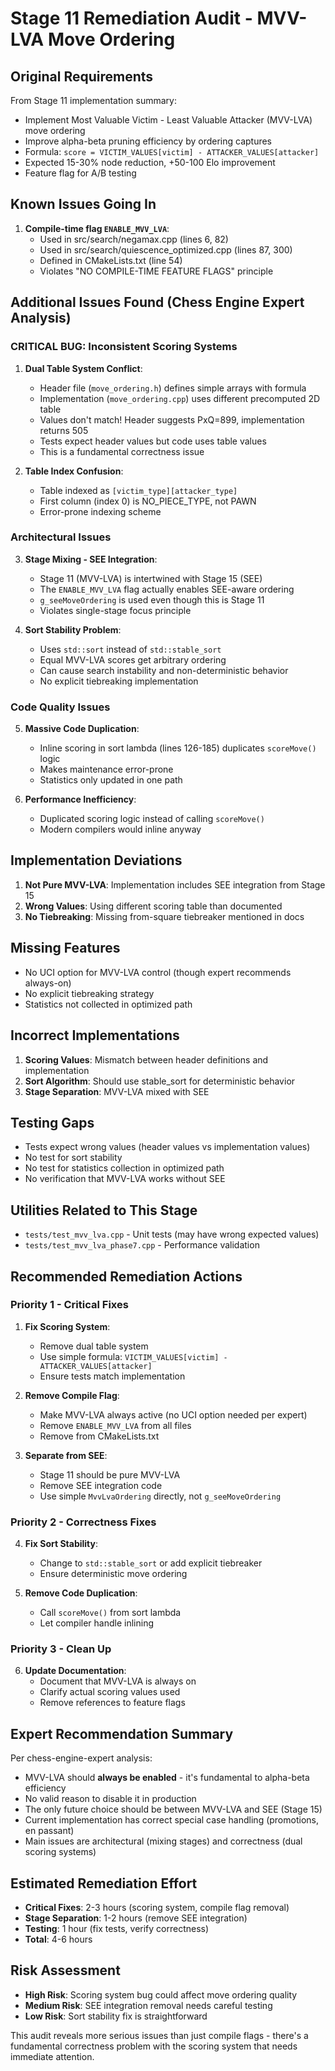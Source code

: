 # Stage 11 Remediation Audit - MVV-LVA Move Ordering

## Original Requirements

From Stage 11 implementation summary:
- Implement Most Valuable Victim - Least Valuable Attacker (MVV-LVA) move ordering
- Improve alpha-beta pruning efficiency by ordering captures
- Formula: `score = VICTIM_VALUES[victim] - ATTACKER_VALUES[attacker]`
- Expected 15-30% node reduction, +50-100 Elo improvement
- Feature flag for A/B testing

## Known Issues Going In

1. **Compile-time flag `ENABLE_MVV_LVA`**:
   - Used in src/search/negamax.cpp (lines 6, 82)
   - Used in src/search/quiescence_optimized.cpp (lines 87, 300)
   - Defined in CMakeLists.txt (line 54)
   - Violates "NO COMPILE-TIME FEATURE FLAGS" principle

## Additional Issues Found (Chess Engine Expert Analysis)

### CRITICAL BUG: Inconsistent Scoring Systems
1. **Dual Table System Conflict**:
   - Header file (`move_ordering.h`) defines simple arrays with formula
   - Implementation (`move_ordering.cpp`) uses different precomputed 2D table
   - Values don't match! Header suggests PxQ=899, implementation returns 505
   - Tests expect header values but code uses table values
   - This is a fundamental correctness issue

2. **Table Index Confusion**:
   - Table indexed as `[victim_type][attacker_type]`
   - First column (index 0) is NO_PIECE_TYPE, not PAWN
   - Error-prone indexing scheme

### Architectural Issues

3. **Stage Mixing - SEE Integration**:
   - Stage 11 (MVV-LVA) is intertwined with Stage 15 (SEE)
   - The `ENABLE_MVV_LVA` flag actually enables SEE-aware ordering
   - `g_seeMoveOrdering` is used even though this is Stage 11
   - Violates single-stage focus principle

4. **Sort Stability Problem**:
   - Uses `std::sort` instead of `std::stable_sort`
   - Equal MVV-LVA scores get arbitrary ordering
   - Can cause search instability and non-deterministic behavior
   - No explicit tiebreaking implementation

### Code Quality Issues

5. **Massive Code Duplication**:
   - Inline scoring in sort lambda (lines 126-185) duplicates `scoreMove()` logic
   - Makes maintenance error-prone
   - Statistics only updated in one path

6. **Performance Inefficiency**:
   - Duplicated scoring logic instead of calling `scoreMove()`
   - Modern compilers would inline anyway

## Implementation Deviations

1. **Not Pure MVV-LVA**: Implementation includes SEE integration from Stage 15
2. **Wrong Values**: Using different scoring table than documented
3. **No Tiebreaking**: Missing from-square tiebreaker mentioned in docs

## Missing Features

- No UCI option for MVV-LVA control (though expert recommends always-on)
- No explicit tiebreaking strategy
- Statistics not collected in optimized path

## Incorrect Implementations

1. **Scoring Values**: Mismatch between header definitions and implementation
2. **Sort Algorithm**: Should use stable_sort for deterministic behavior
3. **Stage Separation**: MVV-LVA mixed with SEE

## Testing Gaps

- Tests expect wrong values (header values vs implementation values)
- No test for sort stability
- No test for statistics collection in optimized path
- No verification that MVV-LVA works without SEE

## Utilities Related to This Stage

- `tests/test_mvv_lva.cpp` - Unit tests (may have wrong expected values)
- `tests/test_mvv_lva_phase7.cpp` - Performance validation

## Recommended Remediation Actions

### Priority 1 - Critical Fixes
1. **Fix Scoring System**:
   - Remove dual table system
   - Use simple formula: `VICTIM_VALUES[victim] - ATTACKER_VALUES[attacker]`
   - Ensure tests match implementation

2. **Remove Compile Flag**:
   - Make MVV-LVA always active (no UCI option needed per expert)
   - Remove `ENABLE_MVV_LVA` from all files
   - Remove from CMakeLists.txt

3. **Separate from SEE**:
   - Stage 11 should be pure MVV-LVA
   - Remove SEE integration code
   - Use simple `MvvLvaOrdering` directly, not `g_seeMoveOrdering`

### Priority 2 - Correctness Fixes
4. **Fix Sort Stability**:
   - Change to `std::stable_sort` or add explicit tiebreaker
   - Ensure deterministic move ordering

5. **Remove Code Duplication**:
   - Call `scoreMove()` from sort lambda
   - Let compiler handle inlining

### Priority 3 - Clean Up
6. **Update Documentation**:
   - Document that MVV-LVA is always on
   - Clarify actual scoring values used
   - Remove references to feature flags

## Expert Recommendation Summary

Per chess-engine-expert analysis:
- MVV-LVA should **always be enabled** - it's fundamental to alpha-beta efficiency
- No valid reason to disable it in production
- The only future choice should be between MVV-LVA and SEE (Stage 15)
- Current implementation has correct special case handling (promotions, en passant)
- Main issues are architectural (mixing stages) and correctness (dual scoring systems)

## Estimated Remediation Effort

- **Critical Fixes**: 2-3 hours (scoring system, compile flag removal)
- **Stage Separation**: 1-2 hours (remove SEE integration)
- **Testing**: 1 hour (fix tests, verify correctness)
- **Total**: 4-6 hours

## Risk Assessment

- **High Risk**: Scoring system bug could affect move ordering quality
- **Medium Risk**: SEE integration removal needs careful testing
- **Low Risk**: Sort stability fix is straightforward

This audit reveals more serious issues than just compile flags - there's a fundamental correctness problem with the scoring system that needs immediate attention.